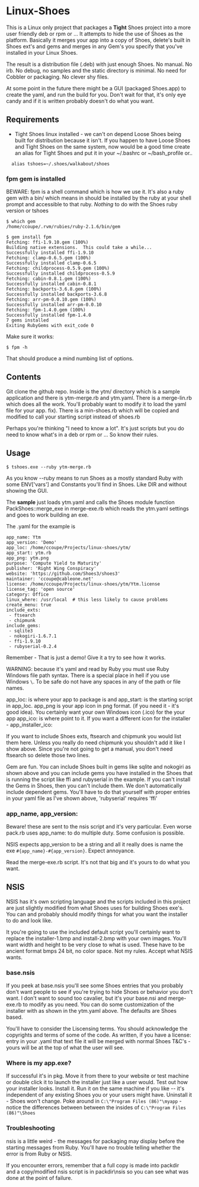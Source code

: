# Linux-Shoes 

This is a Linux only project that packages a **Tight** Shoes project into a more 
user friendly deb or rpm or ... It attempts to hide the use of Shoes as
the platform. Basically it merges your app into a copy of Shoes, delete's
built in Shoes ext's and gems and merges in any Gem's you specify that you've
installed in your Linux Shoes.

The result is a distribution file (.deb)  with just enough Shoes. No manual. No irb. No debug, no
samples and the static directory is minimal. No need for Cobbler or packaging. 
No clever shy files. 

At some point in the future there might be a GUI (packaged Shoes.app) to create the yaml,
and run the build for you. Don't wait for that, it's only eye candy and if it is written
probably doesn't do what you want. 

## Requirements 

* Tight Shoes linux installed - we can't on depend Loose Shoes being built for distribution
  because it isn't.  If you happen to have Loose Shoes and Tight Shoes on the same system, now would
  be a good time create an alias for Tight Shoes and put it in your ~/.bashrc or ~/bash_profile or..
  
```
  alias tshoes=~/.shoes/walkabout/shoes
```

### fpm gem is installed

BEWARE: fpm is a shell command which is how we use it. 
It's also a ruby gem with a bin/ which means in should be installed
by the ruby at your shell prompt and accessible to that ruby. *Nothing* 
to do with the Shoes ruby version or tshoes

```
$ which gem
/home/ccoupe/.rvm/rubies/ruby-2.1.6/bin/gem

$ gem install fpm
Fetching: ffi-1.9.10.gem (100%)
Building native extensions.  This could take a while...
Successfully installed ffi-1.9.10
Fetching: clamp-0.6.5.gem (100%)
Successfully installed clamp-0.6.5
Fetching: childprocess-0.5.9.gem (100%)
Successfully installed childprocess-0.5.9
Fetching: cabin-0.8.1.gem (100%)
Successfully installed cabin-0.8.1
Fetching: backports-3.6.8.gem (100%)
Successfully installed backports-3.6.8
Fetching: arr-pm-0.0.10.gem (100%)
Successfully installed arr-pm-0.0.10
Fetching: fpm-1.4.0.gem (100%)
Successfully installed fpm-1.4.0
7 gems installed
Exiting RubyGems with exit_code 0
```

Make sure it works:
```
$ fpm -h
```

That should produce a mind numbing list of options. 

## Contents 

Git clone the github repo.
Inside is the ytm/ directory which is a sample application and there is ytm-merge.rb 
and ytm.yaml. There is a merge-lin.rb which does all the work. You'll probably
want to modify it to load the yaml file for your app. 
fix). There is a min-shoes.rb which will be copied and modified to call your starting script
instead of shoes.rb

Perhaps you're thinking "I need to know a lot". It's just scripts but you do
need to know what's in a deb or rpm or ... So know their rules.


## Usage 

`$ tshoes.exe --ruby ytm-merge.rb`

As you know --ruby means to run Shoes as a mostly standard Ruby with some
ENV['vars'] and Constants you'll find in Shoes. Like DIR and without showing the GUI.

The **sample** just loads ytm.yaml and calls the Shoes module function
PackShoes::merge_exe in merge-exe.rb which reads the ytm.yaml settings and goes
to work building an exe. 

The .yaml for the example is 

```
app_name: Ytm
app_version: 'Demo'
app_loc: /home/ccoupe/Projects/linux-shoes/ytm/
app_start: ytm.rb
app_png: ytm.png
purpose: 'Compute Yield to Maturity'
publisher: 'Right Wing Conspiracy'
website: 'https://github.com/Shoes3/shoes3'
maintainer: 'ccoupe@cableone.net'
license: /home/ccoupe/Projects/linux-shoes/ytm/Ytm.license
license_tag: 'open source'
category: Office
linux_where: /usr/local  # this less likely to cause problems
create_menu: true
include_exts:
 - ftsearch
 - chipmunk
include_gems:
 - sqlite3
 - nokogiri-1.6.7.1
 - ffi-1.9.10
 - rubyserial-0.2.4

```

Remember - That is just a demo!  Give it a try to see how it works. 
 
WARNING: because it's yaml and read by Ruby you must use Ruby Windows file path
syntax. There is a special place in hell if you use Windows `\`. To be safe
do not have any spaces in any of the path or file names. 
 
 app_loc: is where your app to package is and app_start: is the starting script
 in app_loc. app_png is your app icon in png format. (if you need it - it's good idea). 
 You certainly want your own Windows icon (.ico) for the your app app_ico: is
 where point to it. If you want a different icon for the installer - app_installer_ico:
 
 If you want to include Shoes exts, ftsearch and chipmunk you would list them here.
 Unless you really do need chipmunk you shouldn't add it like I show above. Since you're not
 going to get a manual, you don't need ftsearch so delete those two lines.
 
 Gem are fun. You can include Shoes built in gems like sqlite and nokogiri as shown above
 and you can include gems you have installed in the Shoes that is running the script
 like ffi and rubyserial in the example. If you can't install the Gems in Shoes, then you can't include them.
 We don't automatically include dependent gems. You'll have to do that yourself with
 proper entries in your yaml file as I've shown above, 'rubyserial' requires 'ffi'
 
### app_name, app_version:

Beware! these are sent to the nsis script and it's very particular. Even worse
pack.rb uses app_name: to do multiple duty. Some confusion is possible. 

NSIS expects app_version to be a string and all it really does is name the exe
`#{app_name}-#{app_version}`. Expect annoyance. 

Read the merge-exe.rb script. It's not that big and it's yours to do what
you want.

## NSIS

NSIS has it's own scripting language and the scripts included in this project
are just slightly modified from what Shoes uses for building Shoes exe's.  
You can and probably should modify things for what you want the installer 
to do and look like.

It you're going to use the included default script you'll certainly want to 
replace the installer-1.bmp and install-2.bmp with your own images. You'll want
width and height to be very close to what is used. These have to be ancient format bmps
24 bit, no color space.  Not my rules. Accept what NSIS wants. 

### base.nsis

If you peek at base.nsis you'll see some Shoes entries that you probably 
don't want people to see if you're trying to hide Shoes or behavior you 
don't want. I don't want to sound too cavalier, but it's your base.nsi and merge-exe.rb
to modify as you need. You can do some customization of the installer with as shown in
the ytm.yaml above. The defaults are Shoes based. 

You'll have to consider the Liscensing terms. You should acknowledge the copyrights and terms 
of some of the code. As written, if you have a license: entry in your .yaml 
that text file it will be merged with normal Shoes T&C's - yours will be at the
top of what the user will see.

### Where is my app.exe?

If successful it's in pkg\. Move it from there to your website or test machine
or double click it to launch the installer just like a user would. Test out how your installer
looks. Install it. Run it on the same machine if you like -- it's independent
of any existing Shoes you or your users might have.  Uninstall it - Shoes won't change.
Poke around in `C:\"Program Files (86)"\myapp` - notice the differences between between
the insides of `C:\"Program Files (86)"\Shoes`


### Troubleshooting
nsis is a little weird - the messages for packaging may display 
before the starting messages from Ruby.  You'll have no trouble telling whether
the error is from Ruby or NSIS. 

If you encounter errors, remember that a full copy is made into packdir\
and a copy/modified nsis script is in packdir\nsis so you can see what was
done at the point of failure.


 


